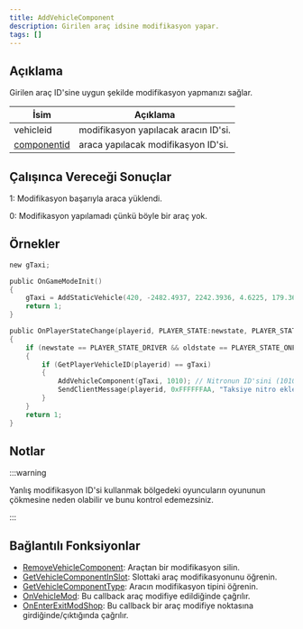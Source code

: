 ```yaml
---
title: AddVehicleComponent
description: Girilen araç idsine modifikasyon yapar.
tags: []
---
```


## Açıklama

Girilen araç ID'sine uygun şekilde modifikasyon yapmanızı sağlar.

| İsim         | Açıklama                                                                                                                      |
| ------------ | ----------------------------------------------------------------------------------------------------------------------------- |
| vehicleid    | modifikasyon yapılacak aracın ID'si.                                                                                          |
| [componentid](../resources/carcomponentid)  | araca yapılacak modifikasyon ID'si.                                                                                           |

## Çalışınca Vereceği Sonuçlar

1: Modifikasyon başarıyla araca yüklendi.

0: Modifikasyon yapılamadı çünkü böyle bir araç yok.

## Örnekler

```c
new gTaxi;

public OnGameModeInit()
{
    gTaxi = AddStaticVehicle(420, -2482.4937, 2242.3936, 4.6225, 179.3656, 6, 1); // Taksi ekliyoruz
    return 1;
}

public OnPlayerStateChange(playerid, PLAYER_STATE:newstate, PLAYER_STATE:oldstate)
{
    if (newstate == PLAYER_STATE_DRIVER && oldstate == PLAYER_STATE_ONFOOT)
    {
        if (GetPlayerVehicleID(playerid) == gTaxi)
        {
            AddVehicleComponent(gTaxi, 1010); // Nitronun ID'sini (1010) kullanarak taksiye ekliyoruz
            SendClientMessage(playerid, 0xFFFFFFAA, "Taksiye nitro eklendi.");
        }
    }
    return 1;
}
```

## Notlar

:::warning

Yanlış modifikasyon ID'si kullanmak bölgedeki oyuncuların oyununun çökmesine neden olabilir ve bunu kontrol edemezsiniz.

:::

## Bağlantılı Fonksiyonlar

- [RemoveVehicleComponent](RemoveVehicleComponent.md): Araçtan bir modifikasyon silin.
- [GetVehicleComponentInSlot](GetVehicleComponentInSlot.md): Slottaki araç modifikasyonunu öğrenin.
- [GetVehicleComponentType](GetVehicleComponentType:.md): Aracın modifikasyon tipini öğrenin.
- [OnVehicleMod](../callbacks/OnVehicleMod.md): Bu callback araç modifiye edildiğinde çağrılır.
- [OnEnterExitModShop](../callbacks/OnEnterExitModShop.md): Bu callback bir araç modifiye noktasına girdiğinde/çıktığında çağrılır.
